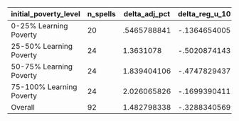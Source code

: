 initial_poverty_level|n_spells|delta_adj_pct|delta_reg_u_10|delta_reg_u_20|delta_reg_u_30|delta_reg_u_40|delta_reg_u_50|delta_reg_u_60|delta_reg_u_70|delta_reg_u_80|delta_reg_u_90
---|---|---|---|---|---|---|---|---|---|---|---
0-25% Learning Poverty|20|.5465788841|-.1364654005|.0109704137|.0915019959|.206557557|.4386979938|.6443479061|.7828226089|1.127651453|1.528926611
25-50% Learning Poverty|24|1.3631078|-.5020874143|-.1443696022|.1183042526|.9230068922|1.274717569|1.902871132|2.613255262|3.347574234|3.626690865
50-75% Learning Poverty|24|1.839404106|-.4747829437|.2392011434|.5525708795|.6970688701|.9642002583|1.203983307|1.834116817|4.486558437|6.180597782
75-100% Learning Poverty|24|2.026065826|-.1699390411|-.0193285253|.6527267694|1.048017859|1.568268061|2.167203665|2.687920809|4.245681763|4.555877686
Overall|92|1.482798338|-.3288340569|.0220813118|.3651791811|.7409282327|1.088548064|1.515916824|2.031559467|3.396397591|4.079288483

